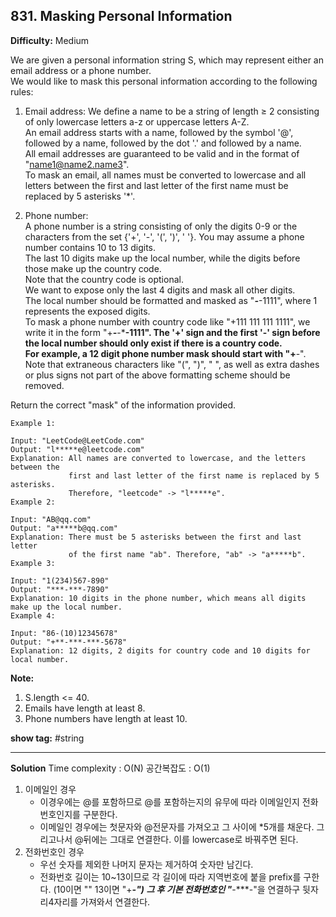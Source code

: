 ## 831. Masking Personal Information

**Difficulty:** Medium

We are given a personal information string S, which may represent either an email address or a phone number.  
We would like to mask this personal information according to the following rules:

1. Email address:
We define a name to be a string of length ≥ 2 consisting of only lowercase letters a-z or uppercase letters A-Z.  
An email address starts with a name, followed by the symbol '@', followed by a name, followed by the dot '.' and followed by a name.   
All email addresses are guaranteed to be valid and in the format of "name1@name2.name3".  
To mask an email, all names must be converted to lowercase and all letters between the first and last letter of the first name must be replaced by 5 asterisks '*'.

2. Phone number:  
A phone number is a string consisting of only the digits 0-9 or the characters from the set {'+', '-', '(', ')', ' '}. You may assume a phone number contains 10 to 13 digits.  
The last 10 digits make up the local number, while the digits before those make up the country code.  
Note that the country code is optional.  
We want to expose only the last 4 digits and mask all other digits.  
The local number should be formatted and masked as "***-***-1111", where 1 represents the exposed digits.  
To mask a phone number with country code like "+111 111 111 1111", we write it in the form "+***-***-***-1111".  The '+' sign and the first '-' sign before the local number should only exist if there is a country code.  
For example, a 12 digit phone number mask should start with "+**-".    
Note that extraneous characters like "(", ")", " ", as well as extra dashes or plus signs not part of the above formatting scheme should be removed.

Return the correct "mask" of the information provided.

```
Example 1:

Input: "LeetCode@LeetCode.com"
Output: "l*****e@leetcode.com"
Explanation: All names are converted to lowercase, and the letters between the
             first and last letter of the first name is replaced by 5 asterisks.
             Therefore, "leetcode" -> "l*****e".
Example 2:

Input: "AB@qq.com"
Output: "a*****b@qq.com"
Explanation: There must be 5 asterisks between the first and last letter 
             of the first name "ab". Therefore, "ab" -> "a*****b".
Example 3:

Input: "1(234)567-890"
Output: "***-***-7890"
Explanation: 10 digits in the phone number, which means all digits make up the local number.
Example 4:

Input: "86-(10)12345678"
Output: "+**-***-***-5678"
Explanation: 12 digits, 2 digits for country code and 10 digits for local number. 
```

**Note:** <br/>
1. S.length <= 40.
2. Emails have length at least 8.
3. Phone numbers have length at least 10.


**show tag:** \#string

--------------------------------------------

**Solution**
Time complexity : O(N) 공간복잡도 : O(1)
1. 이메일인 경우 
    * 이경우에는 @를 포함하므로 @를 포함하는지의 유무에 따라 이메일인지 전화번호인지를 구분한다.
    * 이메일인 경우에는 첫문자와 @전문자를 가져오고 그 사이에 *5개를 채운다. 그리고나서 @뒤에는 그대로 연결한다. 이를 lowercase로 바꿔주면 된다.
2. 전화번호인 경우
	* 우선 숫자를 제외한 나머지 문자는 제거하여 숫자만 남긴다.
	* 전화번호 길이는 10~13이므로 각 길이에 따라 지역번호에 붙을 prefix를 구한다. (10이면 "" 13이면 "+***-") 그 후 기본 전화번호인 "***-***-"을 연결하구 뒷자리4자리를 가져와서 연결한다.